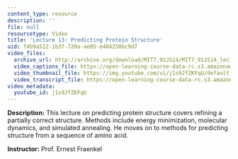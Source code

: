 ```yaml
---
content_type: resource
description: ''
file: null
resourcetype: Video
title: 'Lecture 13: Predicting Protein Structure'
uid: f4b9a522-1b3f-720a-ae05-e404250bc9d7
video_files:
  archive_url: http://archive.org/download/MIT7.91JS14/MIT7_91JS14_lec13_300k.mp4
  video_captions_file: https://open-learning-course-data-rc.s3.amazonaws.com/7-91j-foundations-of-computational-and-systems-biology-spring-2014/54167d69ce10507dbaf3dbf298caad03_j1s9JfZKFqU.vtt
  video_thumbnail_file: https://img.youtube.com/vi/j1s9JfZKFqU/default.jpg
  video_transcript_file: https://open-learning-course-data-rc.s3.amazonaws.com/7-91j-foundations-of-computational-and-systems-biology-spring-2014/8db39b529409ce90bdc124f42dad2ccf_j1s9JfZKFqU.pdf
video_metadata:
  youtube_id: j1s9JfZKFqU
---
```


**Description:** This lecture on predicting protein structure covers refining a partially correct structure. Methods include energy minimization, molecular dynamics, and simulated annealing. He moves on to methods for predicting structure from a sequence of amino acid.

**Instructor:** Prof. Ernest Fraenkel
